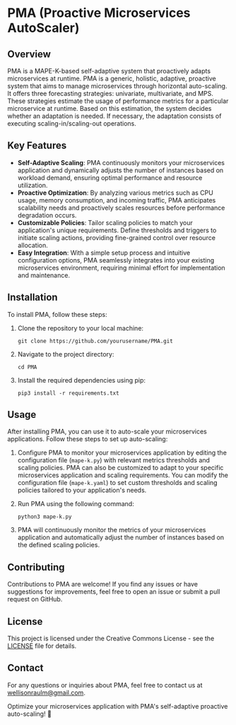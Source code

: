 # PMA (Proactive Microservices AutoScaler)

## Overview
PMA is a MAPE-K-based self-adaptive system that proactively adapts microservices at runtime. PMA is a generic, holistic, adaptive, proactive system that aims to manage microservices through horizontal auto-scaling. It offers three forecasting strategies: univariate, multivariate, and MPS. These strategies estimate the usage of performance metrics for a particular microservice at runtime. Based on this estimation, the system decides whether an adaptation is needed. If necessary, the adaptation consists of executing scaling-in/scaling-out operations. 

## Key Features
- **Self-Adaptive Scaling**: PMA continuously monitors your microservices application and dynamically adjusts the number of instances based on workload demand, ensuring optimal performance and resource utilization.
- **Proactive Optimization**: By analyzing various metrics such as CPU usage, memory consumption, and incoming traffic, PMA anticipates scalability needs and proactively scales resources before performance degradation occurs.
- **Customizable Policies**: Tailor scaling policies to match your application's unique requirements. Define thresholds and triggers to initiate scaling actions, providing fine-grained control over resource allocation.
- **Easy Integration**: With a simple setup process and intuitive configuration options, PMA seamlessly integrates into your existing microservices environment, requiring minimal effort for implementation and maintenance.


## Installation
To install PMA, follow these steps:

1. Clone the repository to your local machine:
    ```
    git clone https://github.com/yourusername/PMA.git
    ```

2. Navigate to the project directory:
    ```
    cd PMA
    ```

3. Install the required dependencies using pip:
    ```
    pip3 install -r requirements.txt
    ```

## Usage
After installing PMA, you can use it to auto-scale your microservices applications. Follow these steps to set up auto-scaling:

1. Configure PMA to monitor your microservices application by editing the configuration file (`mape-k.py`) with relevant metrics thresholds and scaling policies. PMA can also be customized to adapt to your specific microservices application and scaling requirements. You can modify the configuration file (`mape-k.yaml`) to set custom thresholds and scaling policies tailored to your application's needs.

2. Run PMA using the following command:
    ```
    python3 mape-k.py
    ```

3. PMA will continuously monitor the metrics of your microservices application and automatically adjust the number of instances based on the defined scaling policies.

## Contributing
Contributions to PMA are welcome! If you find any issues or have suggestions for improvements, feel free to open an issue or submit a pull request on GitHub.

## License
This project is licensed under the Creative Commons License - see the [LICENSE](https://creativecommons.org/licenses/by-sa/4.0/) file for details.

## Contact
For any questions or inquiries about PMA, feel free to contact us at [wellisonraulm@gmail.com](mailto:wellisonraulm@gmail.com).

Optimize your microservices application with PMA's self-adaptive proactive auto-scaling! 🚀
